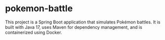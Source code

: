 # pokemon-battle
This project is a Spring Boot application that simulates Pokémon battles. It is built with Java 17, uses Maven for dependency management, and is containerized using Docker.
